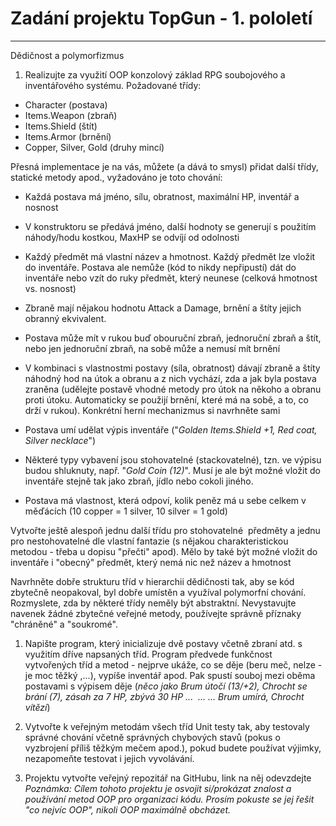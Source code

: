 # Zadání projektu TopGun - 1. pololetí
------------------------------------

Dědičnost a polymorfizmus

1.  Realizujte za využití OOP konzolový základ RPG soubojového a inventářového systému. Požadované třídy:

-   Character (postava)
-   Items.Weapon (zbraň)
-   Items.Shield (štít)
-   Items.Armor (brnění)
-   Copper, Silver, Gold (druhy mincí)

Přesná implementace je na vás, můžete (a dává to smysl) přidat další třídy, statické metody apod., vyžadováno je toto chování:

-   Každá postava má jméno, sílu, obratnost, maximální HP, inventář a nosnost

-   V konstruktoru se předává jméno, další hodnoty se generují s použitím náhody/hodu kostkou, MaxHP se odvíjí od odolnosti

-   Každý předmět má vlastní název a hmotnost. Každý předmět lze vložit do inventáře. Postava ale nemůže (kód to nikdy nepřipustí) dát do inventáře nebo vzít do ruky předmět, který neunese (celková hmotnost vs. nosnost)
-   Zbraně mají nějakou hodnotu Attack a Damage, brnění a štíty jejich obranný ekvivalent.
-   Postava může mít v rukou buď obouruční zbraň, jednoruční zbraň a štít, nebo jen jednoruční zbraň, na sobě může a nemusí mít brnění

-   V kombinaci s vlastnostmi postavy (síla, obratnost) dávají zbraně a štíty náhodný hod na útok a obranu a z nich vychází, zda a jak byla postava zraněna (udělejte postavě vhodné metody pro útok na někoho a obranu proti útoku. Automaticky se použijí brnění, které má na sobě, a to, co drží v rukou). Konkrétní herní mechanizmus si navrhněte sami

-   Postava umí udělat výpis inventáře ("*Golden Items.Shield +1, Red coat, Silver necklace*")

-   Některé typy vybavení jsou stohovatelné (stackovatelné), tzn. ve výpisu budou shluknuty, např. "*Gold Coin (12)*". Musí je ale být možné vložit do inventáře stejně tak jako zbraň, jídlo nebo cokoli jiného.

-   Postava má vlastnost, která odpoví, kolik peněz má u sebe celkem v měďácích (10 copper = 1 silver, 10 silver = 1 gold)

Vytvořte ještě alespoň jednu další třídu pro stohovatelné  předměty a jednu pro nestohovatelné dle vlastní fantazie (s nějakou charakteristickou metodou - třeba u dopisu "přečti" apod). Mělo by také být možné vložit do inventáře i "obecný" předmět, který nemá nic než název a hmotnost

Navrhněte dobře strukturu tříd v hierarchii dědičnosti tak, aby se kód zbytečně neopakoval, byl dobře umístěn a využíval polymorfní chování. Rozmyslete, zda by některé třídy neměly být abstraktní. Nevystavujte navenek žádné zbytečné veřejné metody, používejte správně příznaky "chráněné" a "soukromé".

1.  Napište program, který inicializuje dvě postavy včetně zbraní atd. s využitím dříve napsaných tříd. Program předvede funkčnost vytvořených tříd a metod - nejprve ukáže, co se děje (beru meč, nelze - je moc těžký ,...), vypíše inventář apod. Pak spustí souboj mezi oběma postavami s výpisem děje (*něco jako Brum útočí (13/+2), Chrocht se brání (7), zásah za 7 HP, zbývá 30 HP ...  ... ... Brum umírá, Chrocht vítězí*)

1.  Vytvořte k veřejným metodám všech tříd Unit testy tak, aby testovaly správné chování včetně správných chybových stavů (pokus o vyzbrojení příliš těžkým mečem apod.), pokud budete používat výjimky, nezapomeňte testovat i jejich vyvolávání.

1.  Projektu vytvořte veřejný repozitář na GitHubu, link na něj odevzdejte\
    *Poznámka: Cílem tohoto projektu je osvojit si/prokázat znalost a používání metod OOP pro organizaci kódu. Prosím pokuste se jej řešit "co nejvíc OOP", nikoli OOP maximálně obcházet.*